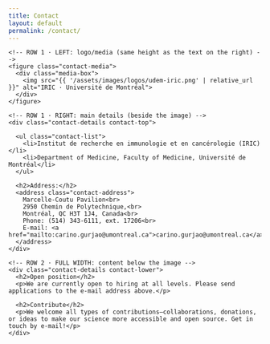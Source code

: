 ```yaml
---
title: Contact
layout: default
permalink: /contact/
---
```


<section class="contact-page">
  <div class="contact-grid">

    <!-- ROW 1 · LEFT: logo/media (same height as the text on the right) -->
    <figure class="contact-media">
      <div class="media-box">
        <img src="{{ '/assets/images/logos/udem-iric.png' | relative_url }}" alt="IRIC · Université de Montréal">
      </div>
    </figure>

    <!-- ROW 1 · RIGHT: main details (beside the image) -->
    <div class="contact-details contact-top">
      
      <ul class="contact-list">
        <li>Institut de recherche en immunologie et en cancérologie (IRIC)</li>
        <li>Department of Medicine, Faculty of Medicine, Université de Montréal</li>
      </ul>

      <h2>Address:</h2>
      <address class="contact-address">
        Marcelle-Coutu Pavilion<br>
        2950 Chemin de Polytechnique,<br>
        Montréal, QC H3T 1J4, Canada<br>
        Phone: (514) 343-6111, ext. 17206<br>
        E-mail: <a href="mailto:carino.gurjao@umontreal.ca">carino.gurjao@umontreal.ca</a>
      </address>
    </div>

    <!-- ROW 2 · FULL WIDTH: content below the image -->
    <div class="contact-details contact-lower">
      <h2>Open position</h2>
      <p>We are currently open to hiring at all levels. Please send applications to the e-mail address above.</p>

      <h2>Contribute</h2>
      <p>We welcome all types of contributions—collaborations, donations, or ideas to make our science more accessible and open source. Get in touch by e-mail!</p>
    </div>

  </div>
</section>
